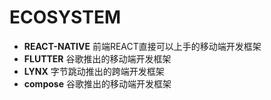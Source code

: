 # ECOSYSTEM

* **REACT-NATIVE** 前端REACT直接可以上手的移动端开发框架
* **FLUTTER** 谷歌推出的移动端开发框架
* **LYNX** 字节跳动推出的跨端开发框架
* **compose** 谷歌推出的移动端开发框架